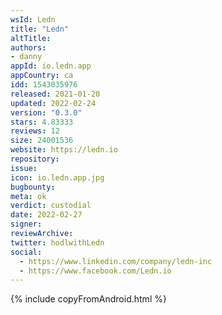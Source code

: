 ```yaml
---
wsId: Ledn
title: "Ledn"
altTitle: 
authors:
- danny
appId: io.ledn.app
appCountry: ca
idd: 1543035976
released: 2021-01-20
updated: 2022-02-24
version: "0.3.0"
stars: 4.83333
reviews: 12
size: 24001536
website: https://ledn.io
repository: 
issue: 
icon: io.ledn.app.jpg
bugbounty: 
meta: ok
verdict: custodial
date: 2022-02-27
signer: 
reviewArchive:
twitter: hodlwithLedn
social:
  - https://www.linkedin.com/company/ledn-inc
  - https://www.facebook.com/Ledn.io
---
```


{% include copyFromAndroid.html %}
